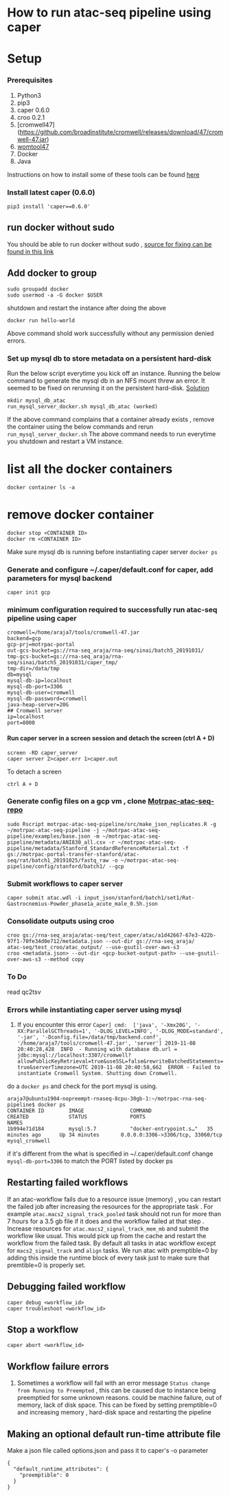 # How to run atac-seq pipeline using caper
# Setup
### Prerequisites
1. Python3
2. pip3
3. caper 0.6.0
4. croo 0.2.1
5. [cromwell47] (https://github.com/broadinstitute/cromwell/releases/download/47/cromwell-47.jar)
6. [womtool47](https://github.com/broadinstitute/cromwell/releases/download/47/womtool-47.jar)
7. Docker
8. Java

Instructions on how to install some of these tools can be found [here](https://github.com/AshleyLab/motrpac-rna-seq-pipeline/blob/pipeline_test/vm_requirements.txt)

### Install latest caper (0.6.0)
```
pip3 install 'caper==0.6.0'
```
## run docker without sudo
You should be able to run docker without sudo , [source for fixing can be found in this link](https://techoverflow.net/2017/03/01/solving-docker-permissions)
## Add docker to group
```
sudo groupadd docker
sudo usermod -a -G docker $USER
```
shutdown and restart the instance after doing the above
```
docker run hello-world
```
Above command shold work successfully without any permission denied errors.

### Set up mysql db to store metadata on a persistent hard-disk
Run the below script everytime you kick off an instance. Running the below command to generate the mysql db in an NFS mount threw an error. It seemed to be fixed on rerunning it on the persistent hard-disk. [Solution](https://github.com/Illumina/hap.py/issues/48)

```
mkdir mysql_db_atac
run_mysql_server_docker.sh mysql_db_atac (worked)
```
If the above command complains that a container already exists , remove the container using the below commands and rerun `run_mysql_server_docker.sh`
The above command needs to run everytime you shutdown and restart a VM instance.

# list all the docker containers
```
docker container ls -a

```
# remove docker container
```
docker stop <CONTAINER ID>
docker rm <CONTAINER ID>
```
Make sure mysql db is running before instantiating caper server
```docker ps```

### Generate and configure ~/.caper/default.conf for caper, add parameters for mysql backend
```
caper init gcp
```
### minimum configuration required to successfully run atac-seq pipeline using caper
```
cromwell=/home/araja7/tools/cromwell-47.jar
backend=gcp
gcp-prj=motrpac-portal
out-gcs-bucket=gs://rna-seq_araja/rna-seq/sinai/batch5_20191031/
tmp-gcs-bucket=gs://rna-seq_araja/rna-seq/sinai/batch5_20191031/caper_tmp/
tmp-dir=/data/tmp
db=mysql
mysql-db-ip=localhost
mysql-db-port=3306
mysql-db-user=cromwell
mysql-db-password=cromwell
java-heap-server=20G
## Cromwell server
ip=localhost
port=8000
```

#### Run caper server in a screen session and detach the screen (ctrl A + D)
```
screen -RD caper_server
caper server 2>caper.err 1>caper.out
```
To detach a screen
```
ctrl A + D
```
### Generate config files on a gcp vm , clone [Motrpac-atac-seq-repo](https://github.com/MoTrPAC/motrpac-atac-seq-pipeline.git)

```
sudo Rscript motrpac-atac-seq-pipeline/src/make_json_replicates.R -g ~/motrpac-atac-seq-pipeline -j ~/motrpac-atac-seq-pipeline/examples/base.json -m ~/motrpac-atac-seq-pipeline/metadata/ANI830_all.csv -r ~/motrpac-atac-seq-pipeline/metadata/Stanford_StandardReferenceMaterial.txt -f gs://motrpac-portal-transfer-stanford/atac-seq/rat/batch1_20191025/fastq_raw -o ~/motrpac-atac-seq-pipeline/config/stanford/batch1/ --gcp
```

### Submit workflows to caper server
```
caper submit atac.wdl -i input_json/stanford/batch1/set1/Rat-Gastrocnemius-Powder_phase1a_acute_male_0.5h.json
```
### Consolidate outputs using croo
```
croo gs://rna-seq_araja/atac-seq/test_caper/atac/a1d42667-67e3-422b-97f1-70fe34d0e712/metadata.json --out-dir gs://rna-seq_araja/
atac-seq/test_croo/atac_output/ --use-gsutil-over-aws-s3
croo <metadata.json> --out-dir <gcp-bucket-output-path> --use-gsutil-over-aws-s3 --method copy
```
### To Do

read qc2tsv


### Errors while instantiating caper server using mysql
1. If you encounter this error ```Caper] cmd:  ['java', '-Xmx20G', '-XX:ParallelGCThreads=1', '-DLOG_LEVEL=INFO', '-DLOG_MODE=standard', '-jar', '-Dconfig.file=/data/tmp/backend.conf', '/home/araja7/tools/cromwell-47.jar', 'server']
2019-11-08 20:40:28,428  INFO  - Running with database db.url = jdbc:mysql://localhost:3307/cromwell?allowPublicKeyRetrieval=true&useSSL=false&rewriteBatchedStatements=true&serverTimezone=UTC
2019-11-08 20:40:58,662  ERROR - Failed to instantiate Cromwell System. Shutting down Cromwell.```

do a `docker ps` and check for the port mysql is using.
```
araja7@ubuntu1904-nopreempt-rnaseq-8cpu-30gb-1:~/motrpac-rna-seq-pipeline$ docker ps
CONTAINER ID        IMAGE               COMMAND                  CREATED             STATUS              PORTS                               NAMES
1b994e71d184        mysql:5.7           "docker-entrypoint.s…"   35 minutes ago      Up 34 minutes       0.0.0.0:3306->3306/tcp, 33060/tcp   mysql_cromwell
```
 
if it's different from the what is specified in ~/.caper/default.conf change ```mysql-db-port=3306``` to match the PORT listed by docker ps

## Restarting failed workflows
If an atac-workflow fails due to a resource issue (memory) , you can restart the failed job after increasing the resources for the appropriate task . For example `atac.macs2_signal_track_pooled`  task should not run for more than 7 hours for a 3.5 gb file if it does and the workflow failed at that step . Increase resources for `atac.macs2_signal_track_mem_mb` and submit the workflow like usual.
This would pick up from the cache and restart the workflow from the failed task.
By default all tasks in atac workflow except for `macs2_signal_track` and `align` tasks.  We run atac with premptible=0 by adding this inside the runtime block of every task just to make sure that premtible=0 is properly set.

## Debugging failed workflow
```
caper debug <workflow_id>
caper troubleshoot <workflow_id>
```

## Stop a workflow
```
caper abort <workflow_id>
```

## Workflow failure errors

1. Sometimes a workflow will fail with an error message `Status change from Running to Preempted` , this can be caused due to instance being preemptied for some unknown reasons. could be machine failure, out of memory, lack of disk space. This can be fixed by setting premptible=0 and increasing memory , hard-disk space and restarting the pipeline

## Making an optional default run-time attribute file
Make a json file called options.json and pass it to caper's -o parameter
```
{
  "default_runtime_attributes": {
    "preemptible": 0
  }
}
```




